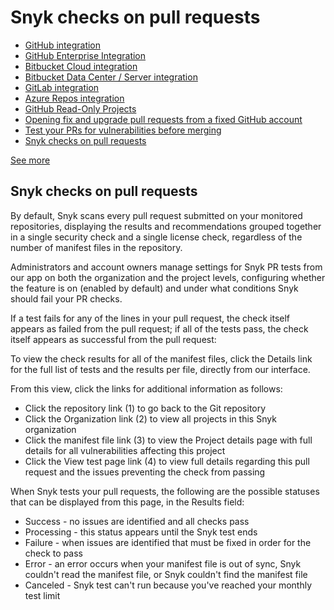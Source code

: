 # Snyk checks on pull requests

* [ GitHub integration](/hc/en-us/articles/360004032117-GitHub-integration)
* [ GitHub Enterprise Integration](/hc/en-us/articles/360015951318-GitHub-Enterprise-Integration)
* [ Bitbucket Cloud integration](/hc/en-us/articles/360004032097-Bitbucket-Cloud-integration)
* [ Bitbucket Data Center / Server integration](/hc/en-us/articles/360004002218-Bitbucket-Data-Center-Server-integration)
* [ GitLab integration](/hc/en-us/articles/360004002238-GitLab-integration)
* [ Azure Repos integration](/hc/en-us/articles/360004002198-Azure-Repos-integration)
* [ GitHub Read-Only Projects](/hc/en-us/articles/360010766557-GitHub-Read-Only-Projects)
* [ Opening fix and upgrade pull requests from a fixed GitHub account](/hc/en-us/articles/360010843797-Opening-fix-and-upgrade-pull-requests-from-a-fixed-GitHub-account-)
* [ Test your PRs for vulnerabilities before merging](/hc/en-us/articles/360006528057-Test-your-PRs-for-vulnerabilities-before-merging)
* [ Snyk checks on pull requests](/hc/en-us/articles/360006581938-Snyk-checks-on-pull-requests)

 [See more](/hc/en-us/sections/360001138098-Git-repository-SCM-integrations)

##  Snyk checks on pull requests

By default, Snyk scans every pull request submitted on your monitored repositories, displaying the results and recommendations grouped together in a single security check and a single license check, regardless of the number of manifest files in the repository.

Administrators and account owners manage settings for Snyk PR tests from our app on both the organization and the project levels, configuring whether the feature is on \(enabled by default\) and under what conditions Snyk should fail your PR checks.

If a test fails for any of the lines in your pull request, the check itself appears as failed from the pull request; if all of the tests pass, the check itself appears as successful from the pull request:

To view the check results for all of the manifest files, click the Details link for the full list of tests and the results per file, directly from our interface.

From this view, click the links for additional information as follows:

* Click the repository link \(1\) to go back to the Git repository
* Click the Organization link \(2\) to view all projects in this Snyk organization
* Click the manifest file link \(3\) to view the Project details page with full details for all vulnerabilities affecting this project
* Click the View test page link \(4\) to view full details regarding this pull request and the issues preventing the check from passing

When Snyk tests your pull requests, the following are the possible statuses that can be displayed from this page, in the Results field:

* Success - no issues are identified and all checks pass
* Processing - this status appears until the Snyk test ends
* Failure - when issues are identified that must be fixed in order for the check to pass
* Error - an error occurs when your manifest file is out of sync, Snyk couldn't read the manifest file, or Snyk couldn't find the manifest file
* Canceled - Snyk test can't run because you've reached your monthly test limit

